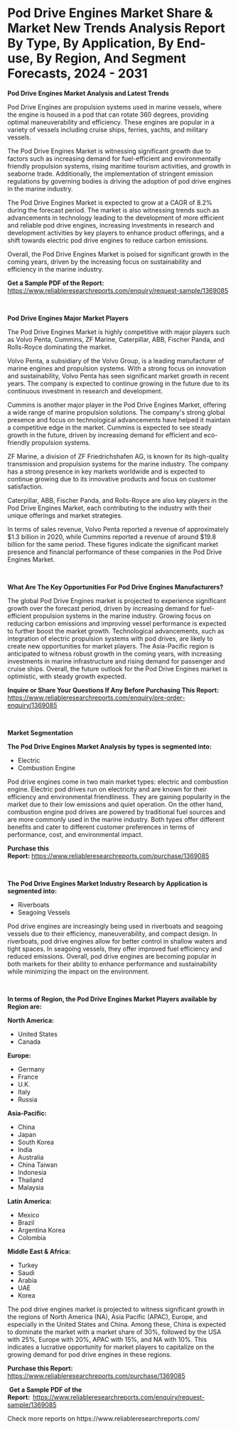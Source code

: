 <p><h1>Pod Drive Engines Market Share & Market New Trends Analysis Report By Type, By Application, By End-use, By Region, And Segment Forecasts, 2024 - 2031</h1></p><p><strong>Pod Drive Engines Market Analysis and Latest Trends</strong></p>
<p><p>Pod Drive Engines are propulsion systems used in marine vessels, where the engine is housed in a pod that can rotate 360 degrees, providing optimal maneuverability and efficiency. These engines are popular in a variety of vessels including cruise ships, ferries, yachts, and military vessels.</p><p>The Pod Drive Engines Market is witnessing significant growth due to factors such as increasing demand for fuel-efficient and environmentally friendly propulsion systems, rising maritime tourism activities, and growth in seaborne trade. Additionally, the implementation of stringent emission regulations by governing bodies is driving the adoption of pod drive engines in the marine industry.</p><p>The Pod Drive Engines Market is expected to grow at a CAGR of 8.2% during the forecast period. The market is also witnessing trends such as advancements in technology leading to the development of more efficient and reliable pod drive engines, increasing investments in research and development activities by key players to enhance product offerings, and a shift towards electric pod drive engines to reduce carbon emissions.</p><p>Overall, the Pod Drive Engines Market is poised for significant growth in the coming years, driven by the increasing focus on sustainability and efficiency in the marine industry.</p></p>
<p><strong>Get a Sample PDF of the Report:&nbsp;</strong> <a href="https://www.reliableresearchreports.com/enquiry/request-sample/1369085">https://www.reliableresearchreports.com/enquiry/request-sample/1369085</a></p>
<p>&nbsp;</p>
<p><strong>Pod Drive Engines Major Market Players</strong></p>
<p><p>The Pod Drive Engines Market is highly competitive with major players such as Volvo Penta, Cummins, ZF Marine, Caterpillar, ABB, Fischer Panda, and Rolls-Royce dominating the market. </p><p>Volvo Penta, a subsidiary of the Volvo Group, is a leading manufacturer of marine engines and propulsion systems. With a strong focus on innovation and sustainability, Volvo Penta has seen significant market growth in recent years. The company is expected to continue growing in the future due to its continuous investment in research and development.</p><p>Cummins is another major player in the Pod Drive Engines Market, offering a wide range of marine propulsion solutions. The company's strong global presence and focus on technological advancements have helped it maintain a competitive edge in the market. Cummins is expected to see steady growth in the future, driven by increasing demand for efficient and eco-friendly propulsion systems.</p><p>ZF Marine, a division of ZF Friedrichshafen AG, is known for its high-quality transmission and propulsion systems for the marine industry. The company has a strong presence in key markets worldwide and is expected to continue growing due to its innovative products and focus on customer satisfaction.</p><p>Caterpillar, ABB, Fischer Panda, and Rolls-Royce are also key players in the Pod Drive Engines Market, each contributing to the industry with their unique offerings and market strategies.</p><p>In terms of sales revenue, Volvo Penta reported a revenue of approximately $1.3 billion in 2020, while Cummins reported a revenue of around $19.8 billion for the same period. These figures indicate the significant market presence and financial performance of these companies in the Pod Drive Engines Market.</p></p>
<p>&nbsp;</p>
<p><strong>What Are The Key Opportunities For Pod Drive Engines Manufacturers?</strong></p>
<p><p>The global Pod Drive Engines market is projected to experience significant growth over the forecast period, driven by increasing demand for fuel-efficient propulsion systems in the marine industry. Growing focus on reducing carbon emissions and improving vessel performance is expected to further boost the market growth. Technological advancements, such as integration of electric propulsion systems with pod drives, are likely to create new opportunities for market players. The Asia-Pacific region is anticipated to witness robust growth in the coming years, with increasing investments in marine infrastructure and rising demand for passenger and cruise ships. Overall, the future outlook for the Pod Drive Engines market is optimistic, with steady growth expected.</p></p>
<p><strong>Inquire or Share Your Questions If Any Before Purchasing This Report:</strong> <a href="https://www.reliableresearchreports.com/enquiry/pre-order-enquiry/1369085">https://www.reliableresearchreports.com/enquiry/pre-order-enquiry/1369085</a></p>
<p>&nbsp;</p>
<p><strong>Market Segmentation</strong></p>
<p><strong>The Pod Drive Engines Market Analysis by types is segmented into:</strong></p>
<p><ul><li>Electric</li><li>Combustion Engine</li></ul></p>
<p><p>Pod drive engines come in two main market types: electric and combustion engine. Electric pod drives run on electricity and are known for their efficiency and environmental friendliness. They are gaining popularity in the market due to their low emissions and quiet operation. On the other hand, combustion engine pod drives are powered by traditional fuel sources and are more commonly used in the marine industry. Both types offer different benefits and cater to different customer preferences in terms of performance, cost, and environmental impact.</p></p>
<p><strong>Purchase this Report:&nbsp;</strong><a href="https://www.reliableresearchreports.com/purchase/1369085">https://www.reliableresearchreports.com/purchase/1369085</a></p>
<p>&nbsp;</p>
<p><strong>The Pod Drive Engines Market Industry Research by Application is segmented into:</strong></p>
<p><ul><li>Riverboats</li><li>Seagoing Vessels</li></ul></p>
<p><p>Pod drive engines are increasingly being used in riverboats and seagoing vessels due to their efficiency, maneuverability, and compact design. In riverboats, pod drive engines allow for better control in shallow waters and tight spaces. In seagoing vessels, they offer improved fuel efficiency and reduced emissions. Overall, pod drive engines are becoming popular in both markets for their ability to enhance performance and sustainability while minimizing the impact on the environment.</p></p>
<p>&nbsp;</p>
<p><strong>In terms of Region, the Pod Drive Engines Market Players available by Region are:</strong></p>
<p>
    <p> <strong> North America: </strong>
        <ul>
            <li>United States</li>
            <li>Canada</li>
        </ul>
        </p> 
    <p> <strong> Europe: </strong>
        <ul>
            <li>Germany</li>
            <li>France</li>
            <li>U.K.</li>
            <li>Italy</li>
            <li>Russia</li>
        </ul>
        </p> 
    <p> <strong> Asia-Pacific: </strong>
        <ul>
            <li>China</li>
            <li>Japan</li>
            <li>South Korea</li>
            <li>India</li>
            <li>Australia</li>
            <li>China Taiwan</li>
            <li>Indonesia</li>
            <li>Thailand</li>
            <li>Malaysia</li>
        </ul>
        </p> 
    <p> <strong> Latin America: </strong>
        <ul>
            <li>Mexico</li>
            <li>Brazil</li>
            <li>Argentina Korea</li>
            <li>Colombia</li>
        </ul>
        </p> 
    <p> <strong> Middle East & Africa: </strong>
        <ul>
            <li>Turkey</li>
            <li>Saudi</li>
            <li>Arabia</li>
            <li>UAE</li>
            <li>Korea</li>
        </ul>
    </p>
    </p>
<p><p>The pod drive engines market is projected to witness significant growth in the regions of North America (NA), Asia Pacific (APAC), Europe, and especially in the United States and China. Among these, China is expected to dominate the market with a market share of 30%, followed by the USA with 25%, Europe with 20%, APAC with 15%, and NA with 10%. This indicates a lucrative opportunity for market players to capitalize on the growing demand for pod drive engines in these regions.</p></p>
<p><strong>Purchase this Report: </strong><a href="https://www.reliableresearchreports.com/purchase/1369085">https://www.reliableresearchreports.com/purchase/1369085</a></p>
<p>&nbsp;<strong>Get a Sample PDF of the Report:&nbsp;&nbsp;</strong><a href="https://www.reliableresearchreports.com/enquiry/request-sample/1369085">https://www.reliableresearchreports.com/enquiry/request-sample/1369085</a></p>
<p><strong></strong></p>
<p>Check more reports on https://www.reliableresearchreports.com/</p>